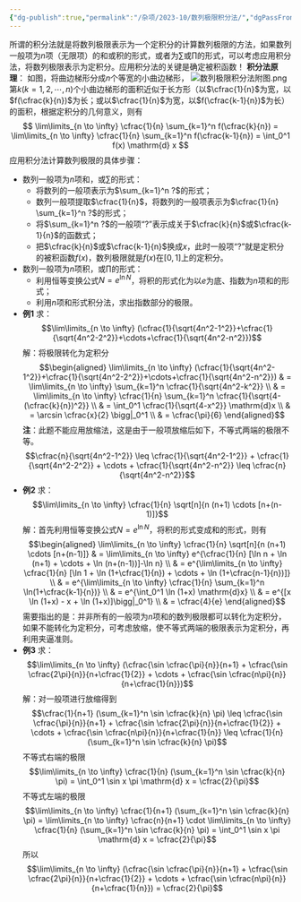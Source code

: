 ```yaml
---
{"dg-publish":true,"permalink":"/杂项/2023-10/数列极限积分法/","dgPassFrontmatter":true}
---
```


所谓的积分法就是将数列极限表示为一个定积分的计算数列极限的方法，如果数列一般项为$n$项（无限项）的和或积的形式，或者为$\sum$或$\prod$的形式，可以考虑应用积分法，将数列极限表示为定积分。应用积分法的关键是确定被积函数！
**积分法原理**：
如图，将曲边梯形分成$n$个等宽的小曲边梯形，
![数列极限积分法附图.png](https://s2.loli.net/2023/11/04/L3sctTSmzUbDPJw.png)
第$k(k=1,2,\cdots,n)$个小曲边梯形的面积近似于长方形（以$\cfrac{1}{n}$为宽，以$f(\cfrac{k}{n})$为长；或以$\cfrac{1}{n}$为宽，以$f(\cfrac{k-1}{n})$为长）的面积，根据定积分的几何意义，则有
$$
\lim\limits_{n \to \infty} \cfrac{1}{n} \sum_{k=1}^n f(\cfrac{k}{n}) = \lim\limits_{n \to \infty} \cfrac{1}{n} \sum_{k=1}^n f(\cfrac{k-1}{n}) = \int_0^1 f(x) \mathrm{d} x
$$
应用积分法计算数列极限的具体步骤：
- 数列一般项为$n$项和，或$\sum$的形式：
	- 将数列的一般项表示为$\sum_{k=1}^n ?$的形式；
	- 数列一般项提取$\cfrac{1}{n}$，将数列的一般项表示为$\cfrac{1}{n} \sum_{k=1}^n ?$的形式；
	- 将$\sum_{k=1}^n ?$的一般项“$?$”表示成关于$\cfrac{k}{n}$或$\cfrac{k-1}{n}$的函数式；
	- 把$\cfrac{k}{n}$或$\cfrac{k-1}{n}$换成$x$，此时一般项“$?$”就是定积分的被积函数$f(x)$，数列极限就是$f(x)$在$[0,1]$上的定积分。
- 数列一般项为$n$项积，或$\prod$的形式：
	- 利用恒等变换公式$N=e^{\ln N}$，将积的形式化为以$e$为底、指数为$n$项和的形式；
	- 利用$n$项和形式积分法，求出指数部分的极限。
- **例1**
	求：
	$$\lim\limits_{n \to \infty} (\cfrac{1}{\sqrt{4n^2-1^2}}+\cfrac{1}{\sqrt{4n^2-2^2}}+\cdots+\cfrac{1}{\sqrt{4n^2-n^2}})$$
	解：将极限转化为定积分
	$$\begin{aligned}	\lim\limits_{n \to \infty} (\cfrac{1}{\sqrt{4n^2-1^2}}+\cfrac{1}{\sqrt{4n^2-2^2}}+\cdots+\cfrac{1}{\sqrt{4n^2-n^2}}) & =	\lim\limits_{n \to \infty} \sum_{k=1}^n \cfrac{1}{\sqrt{4n^2-k^2}} \\	& = \lim\limits_{n \to \infty} \cfrac{1}{n} \sum_{k=1}^n \cfrac{1}{\sqrt{4-(\cfrac{k}{n})^2}} \\	& = \int_0^1 \cfrac{1}{\sqrt{4-x^2}} \mathrm{d}x \\	& = \arcsin \cfrac{x}{2} \bigg|_0^1 \\	& = \cfrac{\pi}{6} \end{aligned}$$
	**注**：此题不能应用放缩法，这是由于一般项放缩后如下，不等式两端的极限不等。
	$$\cfrac{n}{\sqrt{4n^2-1^2}} \leq	\cfrac{1}{\sqrt{4n^2-1^2}} +	\cfrac{1}{\sqrt{4n^2-2^2}} + \cdots +	\cfrac{1}{\sqrt{4n^2-n^2}} \leq	\cfrac{n}{\sqrt{4n^2-n^2}}$$
- **例2**
	求：
	$$\lim\limits_{n \to \infty} \cfrac{1}{n} \sqrt[n]{n (n+1) \cdots [n+(n-1)]}$$
	解：首先利用恒等变换公式$N=e^{\ln N}$，将积的形式变成和的形式，则有
	$$\begin{aligned}	\lim\limits_{n \to \infty} \cfrac{1}{n} \sqrt[n]{n (n+1) \cdots [n+(n-1)]} & =	\lim\limits_{n \to \infty} e^{\cfrac{1}{n} [\ln n + \ln (n+1) + \cdots + \ln (n+(n-1))]-\ln n} \\	& = e^{\lim\limits_{n \to \infty} \cfrac{1}{n} [\ln 1 + \ln (1+\cfrac{1}{n}) + \cdots + \ln (1+\cfrac{n-1}{n})]} \\	& = e^{\lim\limits_{n \to \infty} \cfrac{1}{n} \sum_{k=1}^n \ln(1+\cfrac{k-1}{n})} \\	& = e^{\int_0^1 \ln (1+x) \mathrm{d}x} \\	& = e^{[x \ln (1+x) - x + \ln (1+x)]\bigg|_0^1} \\	& = \cfrac{4}{e}	\end{aligned}$$
需要指出的是：并非所有的一般项为$n$项和的数列极限都可以转化为定积分，如果不能转化为定积分，可考虑放缩，使不等式两端的极限表示为定积分，再利用夹逼准则。
- **例3**
	求：
	$$\lim\limits_{n \to \infty} (\cfrac{\sin \cfrac{\pi}{n}}{n+1} + \cfrac{\sin \cfrac{2\pi}{n}}{n+\cfrac{1}{2}} + \cdots + \cfrac{\sin \cfrac{n\pi}{n}}{n+\cfrac{1}{n}})$$
	解：对一般项进行放缩得到
	$$\cfrac{1}{n+1} (\sum_{k=1}^n \sin \cfrac{k}{n} \pi) \leq	\cfrac{\sin \cfrac{\pi}{n}}{n+1} + \cfrac{\sin \cfrac{2\pi}{n}}{n+\cfrac{1}{2}} + \cdots + \cfrac{\sin \cfrac{n\pi}{n}}{n+\cfrac{1}{n}} \leq	\cfrac{1}{n} (\sum_{k=1}^n \sin \cfrac{k}{n} \pi)$$
	不等式右端的极限
	$$\lim\limits_{n \to \infty} \cfrac{1}{n} (\sum_{k=1}^n \sin \cfrac{k}{n} \pi) = 	\int_0^1 \sin x \pi \mathrm{d} x = \cfrac{2}{\pi}$$
	不等式左端的极限
	$$\lim\limits_{n \to \infty} \cfrac{1}{n+1} (\sum_{k=1}^n \sin \cfrac{k}{n} \pi) = 	\lim\limits_{n \to \infty} \cfrac{n}{n+1} \cdot 	\lim\limits_{n \to \infty} \cfrac{1}{n} (\sum_{k=1}^n \sin \cfrac{k}{n} \pi) = 	\int_0^1 \sin x \pi \mathrm{d} x = \cfrac{2}{\pi}$$
	所以
	$$\lim\limits_{n \to \infty} (\cfrac{\sin \cfrac{\pi}{n}}{n+1} + \cfrac{\sin \cfrac{2\pi}{n}}{n+\cfrac{1}{2}} + \cdots + \cfrac{\sin \cfrac{n\pi}{n}}{n+\cfrac{1}{n}}) = \cfrac{2}{\pi}$$